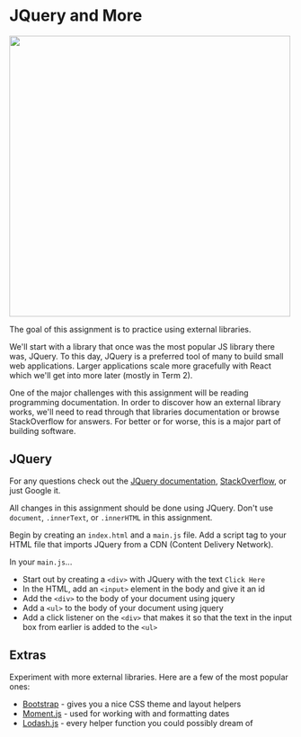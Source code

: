 # JQuery and More

<img width="500px" src="https://user-images.githubusercontent.com/11337548/142347860-3ff9d807-8282-49d3-b99e-9f384480d541.png" />

The goal of this assignment is to practice using external libraries. 

We'll start with a library that once was the most popular JS library there was, JQuery. To this day, JQuery is a preferred tool of many to build small web applications. Larger applications scale more gracefully with React which we'll get into more later (mostly in Term 2).

One of the major challenges with this assignment will be reading programming documentation. In order to discover how an external library works, we'll need to read through that libraries documentation or browse StackOverflow for answers. For better or for worse, this is a major part of building software.

## JQuery

For any questions check out the [JQuery documentation](https://api.jquery.com/), [StackOverflow](https://stackoverflow.com/questions/tagged/jquery?tab=Votes), or just Google it.

All changes in this assignment should be done using JQuery. Don't use `document`, `.innerText`, or `.innerHTML` in this assignment.

Begin by creating an `index.html` and a `main.js` file. Add a script tag to your HTML file that imports JQuery from a CDN (Content Delivery Network).

In your `main.js`...

* Start out by creating a `<div>` with JQuery with the text `Click Here`
* In the HTML, add an `<input>` element in the body and give it an id
* Add the `<div>` to the body of your document using jquery
* Add a `<ul>` to the body of your document using jquery
* Add a click listener on the `<div>` that makes it so that the text in the input box from earlier is added to the `<ul>`

## Extras

Experiment with more external libraries. Here are a few of the most popular ones:
* [Bootstrap](https://getbootstrap.com/) - gives you a nice CSS theme and layout helpers
* [Moment.js](https://momentjs.com/docs/#/use-it/) - used for working with and formatting dates
* [Lodash.js](https://lodash.com/) - every helper function you could possibly dream of
